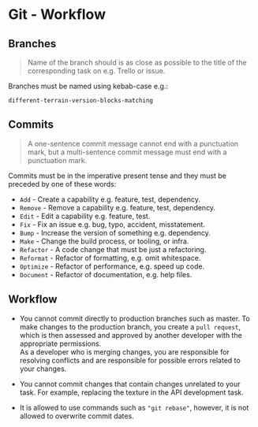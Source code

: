 # Git - Workflow

## Branches
> Name of the branch should is as close as possible to the title of the corresponding task on e.g. Trello or issue.

Branches must be named using kebab-case e.g.:
```
different-terrain-version-blocks-matching
```

## Commits
> A one-sentence commit message cannot end with a punctuation mark, but a multi-sentence commit message must end with a punctuation mark.

Commits must be in the imperative present tense and they must be preceded by one of these words:
* `Add` - Create a capability e.g. feature, test, dependency.
* `Remove` - Remove a capability e.g. feature, test, dependency.
* `Edit` - Edit a capability e.g. feature, test.
* `Fix` - Fix an issue e.g. bug, typo, accident, misstatement.
* `Bump` - Increase the version of something e.g. dependency.
* `Make` - Change the build process, or tooling, or infra.
* `Refactor` - A code change that must be just a refactoring.
* `Reformat` - Refactor of formatting, e.g. omit whitespace.
* `Optimize` - Refactor of performance, e.g. speed up code.
* `Document` - Refactor of documentation, e.g. help files.

## Workflow
* You cannot commit directly to production branches such as master. To make changes to the production branch, you create a `pull request`, which is then assessed and approved by another developer with the appropriate permissions.<br>
As a developer who is merging changes, you are responsible for resolving conflicts and are responsible for possible errors related to your changes.

* You cannot commit changes that contain changes unrelated to your task. For example, replacing the texture in the API development task.

* It is allowed to use commands such as `"git rebase"`, however, it is not allowed to overwrite commit dates.